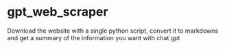 # gpt_web_scraper
Download the website with a single python script, convert it to markdowns and get a summary of the information you want with chat gpt
